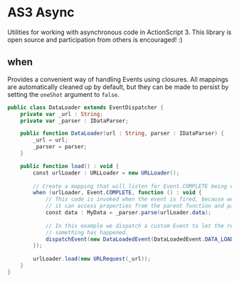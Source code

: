 AS3 Async
=========

Utilities for working with asynchronous code in ActionScript 3.  This library is open source and participation from
others is encouraged! :)

when
----
Provides a convenient way of handling Events using closures.  All mappings are automatically cleaned up by default,
but they can be made to persist by setting the `oneShot` argument to `false`.

```actionscript
public class DataLoader extends EventDispatcher {
	private var _url : String;
	private var _parser : IDataParser;

	public function DataLoader(url : String, parser : IDataParser) {
		_url = url;
		_parser = parser;
	}

	public function load() : void {
		const urlLoader : URLLoader = new URLLoader();
		
		// Create a mapping that will listen for Event.COMPLETE being dispatched by urlLoader.
		when (urlLoader, Event.COMPLETE, function () : void {
			// This code is invoked when the event is fired, because we are inside a closure
			// it can access properties from the parent function and parent Class.
			const data : MyData = _parser.parse(urlLoader.data);
			
			// In this example we dispatch a custom Event to let the rest of the system know 
			// something has happened.
			dispatchEvent(new DataLoadedEvent(DataLoadedEvent.DATA_LOADED, data)); 
		});
		
		urlLoader.load(new URLRequest(_url));
	}
}
```
